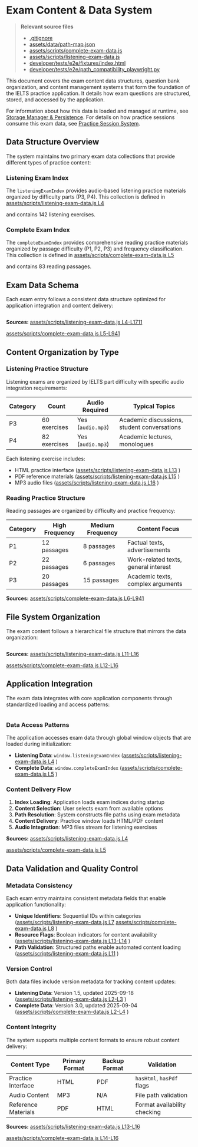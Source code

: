 # Exam Content & Data System

> **Relevant source files**
> * [.gitignore](https://github.com/sallowayma-git/IELTS-practice/blob/df0c9b8f/.gitignore)
> * [assets/data/path-map.json](https://github.com/sallowayma-git/IELTS-practice/blob/df0c9b8f/assets/data/path-map.json)
> * [assets/scripts/complete-exam-data.js](https://github.com/sallowayma-git/IELTS-practice/blob/df0c9b8f/assets/scripts/complete-exam-data.js)
> * [assets/scripts/listening-exam-data.js](https://github.com/sallowayma-git/IELTS-practice/blob/df0c9b8f/assets/scripts/listening-exam-data.js)
> * [developer/tests/e2e/fixtures/index.html](https://github.com/sallowayma-git/IELTS-practice/blob/df0c9b8f/developer/tests/e2e/fixtures/index.html)
> * [developer/tests/e2e/path_compatibility_playwright.py](https://github.com/sallowayma-git/IELTS-practice/blob/df0c9b8f/developer/tests/e2e/path_compatibility_playwright.py)

This document covers the exam content data structures, question bank organization, and content management systems that form the foundation of the IELTS practice application. It details how exam questions are structured, stored, and accessed by the application.

For information about how this data is loaded and managed at runtime, see [Storage Manager & Persistence](/sallowayma-git/IELTS-practice/4.1-repository-architecture-and-data-layer). For details on how practice sessions consume this exam data, see [Practice Session System](/sallowayma-git/IELTS-practice/5-practice-session-system).

## Data Structure Overview

The system maintains two primary exam data collections that provide different types of practice content:

### Listening Exam Index

The `listeningExamIndex` provides audio-based listening practice materials organized by difficulty parts (P3, P4). This collection is defined in [assets/scripts/listening-exam-data.js L4](https://github.com/sallowayma-git/IELTS-practice/blob/df0c9b8f/assets/scripts/listening-exam-data.js#L4-L4)

 and contains 142 listening exercises.

### Complete Exam Index

The `completeExamIndex` provides comprehensive reading practice materials organized by passage difficulty (P1, P2, P3) and frequency classification. This collection is defined in [assets/scripts/complete-exam-data.js L5](https://github.com/sallowayma-git/IELTS-practice/blob/df0c9b8f/assets/scripts/complete-exam-data.js#L5-L5)

 and contains 83 reading passages.

## Exam Data Schema

Each exam entry follows a consistent data structure optimized for application integration and content delivery:

```

```

**Sources:** [assets/scripts/listening-exam-data.js L4-L1711](https://github.com/sallowayma-git/IELTS-practice/blob/df0c9b8f/assets/scripts/listening-exam-data.js#L4-L1711)

 [assets/scripts/complete-exam-data.js L5-L941](https://github.com/sallowayma-git/IELTS-practice/blob/df0c9b8f/assets/scripts/complete-exam-data.js#L5-L941)

## Content Organization by Type

### Listening Practice Structure

Listening exams are organized by IELTS part difficulty with specific audio integration requirements:

| Category | Count | Audio Required | Typical Topics |
| --- | --- | --- | --- |
| P3 | 60 exercises | Yes (`audio.mp3`) | Academic discussions, student conversations |
| P4 | 82 exercises | Yes (`audio.mp3`) | Academic lectures, monologues |

Each listening exercise includes:

* HTML practice interface ([assets/scripts/listening-exam-data.js L13](https://github.com/sallowayma-git/IELTS-practice/blob/df0c9b8f/assets/scripts/listening-exam-data.js#L13-L13) )
* PDF reference materials ([assets/scripts/listening-exam-data.js L15](https://github.com/sallowayma-git/IELTS-practice/blob/df0c9b8f/assets/scripts/listening-exam-data.js#L15-L15) )
* MP3 audio files ([assets/scripts/listening-exam-data.js L16](https://github.com/sallowayma-git/IELTS-practice/blob/df0c9b8f/assets/scripts/listening-exam-data.js#L16-L16) )

### Reading Practice Structure

Reading passages are organized by difficulty and practice frequency:

| Category | High Frequency | Medium Frequency | Content Focus |
| --- | --- | --- | --- |
| P1 | 12 passages | 8 passages | Factual texts, advertisements |
| P2 | 22 passages | 6 passages | Work-related texts, general interest |
| P3 | 20 passages | 15 passages | Academic texts, complex arguments |

**Sources:** [assets/scripts/complete-exam-data.js L6-L941](https://github.com/sallowayma-git/IELTS-practice/blob/df0c9b8f/assets/scripts/complete-exam-data.js#L6-L941)

## File System Organization

The exam content follows a hierarchical file structure that mirrors the data organization:

```

```

**Sources:** [assets/scripts/listening-exam-data.js L11-L16](https://github.com/sallowayma-git/IELTS-practice/blob/df0c9b8f/assets/scripts/listening-exam-data.js#L11-L16)

 [assets/scripts/complete-exam-data.js L12-L16](https://github.com/sallowayma-git/IELTS-practice/blob/df0c9b8f/assets/scripts/complete-exam-data.js#L12-L16)

## Application Integration

The exam data integrates with core application components through standardized loading and access patterns:

```

```

### Data Access Patterns

The application accesses exam data through global window objects that are loaded during initialization:

* **Listening Data**: `window.listeningExamIndex` ([assets/scripts/listening-exam-data.js L4](https://github.com/sallowayma-git/IELTS-practice/blob/df0c9b8f/assets/scripts/listening-exam-data.js#L4-L4) )
* **Complete Data**: `window.completeExamIndex` ([assets/scripts/complete-exam-data.js L5](https://github.com/sallowayma-git/IELTS-practice/blob/df0c9b8f/assets/scripts/complete-exam-data.js#L5-L5) )

### Content Delivery Flow

1. **Index Loading**: Application loads exam indices during startup
2. **Content Selection**: User selects exam from available options
3. **Path Resolution**: System constructs file paths using exam metadata
4. **Content Delivery**: Practice window loads HTML/PDF content
5. **Audio Integration**: MP3 files stream for listening exercises

**Sources:** [assets/scripts/listening-exam-data.js L4](https://github.com/sallowayma-git/IELTS-practice/blob/df0c9b8f/assets/scripts/listening-exam-data.js#L4-L4)

 [assets/scripts/complete-exam-data.js L5](https://github.com/sallowayma-git/IELTS-practice/blob/df0c9b8f/assets/scripts/complete-exam-data.js#L5-L5)

## Data Validation and Quality Control

### Metadata Consistency

Each exam entry maintains consistent metadata fields that enable application functionality:

* **Unique Identifiers**: Sequential IDs within categories ([assets/scripts/listening-exam-data.js L7](https://github.com/sallowayma-git/IELTS-practice/blob/df0c9b8f/assets/scripts/listening-exam-data.js#L7-L7)  [assets/scripts/complete-exam-data.js L8](https://github.com/sallowayma-git/IELTS-practice/blob/df0c9b8f/assets/scripts/complete-exam-data.js#L8-L8) )
* **Resource Flags**: Boolean indicators for content availability ([assets/scripts/listening-exam-data.js L13-L14](https://github.com/sallowayma-git/IELTS-practice/blob/df0c9b8f/assets/scripts/listening-exam-data.js#L13-L14) )
* **Path Validation**: Structured paths enable automated content loading ([assets/scripts/listening-exam-data.js L11](https://github.com/sallowayma-git/IELTS-practice/blob/df0c9b8f/assets/scripts/listening-exam-data.js#L11-L11) )

### Version Control

Both data files include version metadata for tracking content updates:

* **Listening Data**: Version 1.5, updated 2025-09-18 ([assets/scripts/listening-exam-data.js L2-L3](https://github.com/sallowayma-git/IELTS-practice/blob/df0c9b8f/assets/scripts/listening-exam-data.js#L2-L3) )
* **Complete Data**: Version 3.0, updated 2025-09-04 ([assets/scripts/complete-exam-data.js L2-L4](https://github.com/sallowayma-git/IELTS-practice/blob/df0c9b8f/assets/scripts/complete-exam-data.js#L2-L4) )

### Content Integrity

The system supports multiple content formats to ensure robust content delivery:

| Content Type | Primary Format | Backup Format | Validation |
| --- | --- | --- | --- |
| Practice Interface | HTML | PDF | `hasHtml`, `hasPdf` flags |
| Audio Content | MP3 | N/A | File path validation |
| Reference Materials | PDF | HTML | Format availability checking |

**Sources:** [assets/scripts/listening-exam-data.js L13-L16](https://github.com/sallowayma-git/IELTS-practice/blob/df0c9b8f/assets/scripts/listening-exam-data.js#L13-L16)

 [assets/scripts/complete-exam-data.js L14-L16](https://github.com/sallowayma-git/IELTS-practice/blob/df0c9b8f/assets/scripts/complete-exam-data.js#L14-L16)